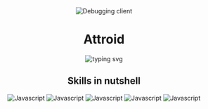 <div align="center">
  <img src="https://i.imgur.com/aAD6hRW.gif" alt="Debugging client">
</div>

<div align="center">
  <h1>Attroid</h1>
  <img src="https://readme-typing-svg.herokuapp.com?width=500&lines=Developer+from+Finland;Using+javascript+for+literally+everything" alt="typing svg">
</div>

<div align="center">
  <h2>Skills in nutshell</h3>
  <img alt="Javascript" src="https://img.shields.io/badge/-javascript-000?style=for-the-badge&logo=javascript">
  <img alt="Javascript" src="https://img.shields.io/badge/-React.js-000?style=for-the-badge&logo=react">
  <img alt="Javascript" src="https://img.shields.io/badge/-Node.js-000?style=for-the-badge&logo=node.js">
  <img alt="Javascript" src="https://img.shields.io/badge/-Express.js-000?style=for-the-badge&logo=express">
  <img alt="Javascript" src="https://img.shields.io/badge/-Postgresql-000?style=for-the-badge&logo=postgresql">
</div>

